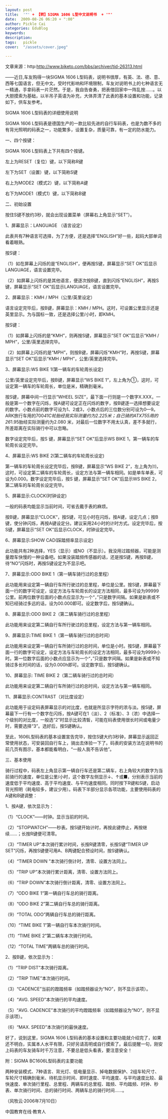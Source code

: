 ```yaml
---
layout: post  
title:  '"' + 【转】SIGMA 1606 L型中文说明书  + '"'
date:  2009-08-26 06:20 + ":00" 
author: Pickle Cai  
categories: EduBlog  
keywords: 
description:   
tags:	pickle   
cover:  "/assets/cover.jpeg"  

---  
```

    
文章来源：http:http://www.biketo.com/bbs/archiver/tid-26313.html



 



——近日,车友购得一块SIGMA 1606 L型码表，说明书很厚，有英、法、德、意、西等七国语言，但无中文。受时代影响和环境限制，车友对说明书上的七种语言无一精通，手拿码表一片茫然。于是，我自告奋勇，把表借回家中一阵乱按……。以大胆摸索为基础，以半吊子英语为补充，大体弄清了此表的基本设置和功能，记录如下，供车友参考。 



SIGMA 1606 L型码表的详细使用说明 



SIGMA 1606 L型码表是德国生产的一款比较先进的自行车码表，也是为数不多的有背光照明的码表之一，功能繁多，设置复杂，质量可靠，有一定的防水能力。 



一、四个按键： 



SIGMA 1606 L型码表上下共有四个按键。 



左上为RESET（复位）键，以下简称R键



左下为SET（设置）键，以下简称S键



右上为MODE2（模式2）键，以下简称A键



右下为MODE1（模式1）键，以下简称B键 



二、初始设置 



按住S键不放约3秒，就会出现设置菜单（屏幕右上角显示“SET”）。



1、屏幕显示：LANGUAGE （语言设定） 



此表共有7种语言可选择，为了方便，还是选择“ENGLISH”好一些，起码大部单词看着眼熟。 



按S键：



（1）如在屏幕上闪烁的是“ENGLISH”，便再按S键，屏幕显示“SET OK”后显示LANGUAGE，语言设置完毕。



（2）如屏幕上闪烁的是其他语言，便逐次按B键，直到闪烁“ENGLISH”，再按S键，屏幕显示“SET OK”后显示LANGUAGE，语言设置完毕。



2、屏幕显示：KMH / MPH（公里/英里设定） 



语言设定完毕后，按B键，屏幕显示：KMH / MPH。这时，可设置公里显示还是英里显示。为与国标一致，还是选择公里/小时，即KMH。



按S键：



（1）如屏幕上闪烁的是“KMH”，则再按S键，屏幕显示“SET OK”后显示“KMH / MPH”，公里/英里选择完毕。



（2）如屏幕上闪烁的是“MPH”，则按B键，屏幕闪烁“KMH”时，再按S键，屏幕显示“SET OK”后显示“KMH / MPH”，公里/英里选择完毕。



3、屏幕显示:WS BIKE 1(第一辆车的车轮周长设定) 



公里/英里设定完毕后，按B键，屏幕显示“WS BIKE 1”，左上角为①，这时，可设定第一辆车的车轮周长，单位是米，精确到毫米。



按S键，屏幕中间一行显示“WHEEL SIZE”，最下面一行则是一个数字X.XXX，一般是第一个数字在闪烁，按A键可设定正在闪烁的数字，按B键逐一选择想要设定的数字。小数点前的数字可设为1、2或3，小数点后的三位数分别可设为0—9。ARK旅行车用的700*41C轮胎经我实际测量约为2.225米；自己骑的ATX755用的26*1.95胎经实际测量约为2.080 米，对最后一位数字不用太认真，差不多就行，所差距离在实际骑行中可以忽略。 



数字设定完毕后，按S 键，屏幕显示“SET OK”后显示WS BIKE 1，第一辆车的车轮周长设定完毕。



4、屏幕显示:WS BIKE 2(第二辆车的车轮周长设定) 



第一辆车的车轮周长设定完毕后，按B键，屏幕显示“WS BIKE 2”，左上角为⑾，这时，可设定第二辆车的车轮周长，设定方法与第一辆车相同。如是单车单表，可设为0.000。数字设定完毕后，按S 键，屏幕显示“SET OK”后显示WS BIKE 2，第二辆车的车轮周长设定完毕。



5、屏幕显示:CLOCK(时钟设定) 



一般的码表均能显示当前时间，可省去戴手表的麻烦。



按B键，屏幕显示“CLOCK”，按S键，可见小时在闪烁，按A键，设定几点；按B键，使分钟闪烁，再按A键设定分。建议采用24小时的计时方式。设定完毕后，按S键，屏幕显示“SET OK”后显示CLOCK，时钟设定完毕。



6、屏幕显示:SHOW CAD(踩踏频率显示设定) 



此功能共有2种选择，YES（显示）或NO（不显示）。我没用过踏频器，可能是测量蹬车快慢的一种设备吧。如果没装踏频传感器的话，还是按S键，再按B键，待“NO”闪烁时，再按S键设定为不显示吧。



7、屏幕显示:ODO BIKE 1（第一辆车骑行过的总里程） 



此功能用来设定第一辆自行车所行驶过的总里程，单位是公里。按S键，屏幕最下面一行的数字可设定，设定方法与车轮周长的设定方法相同，最多可设为99999公里。前两位数字后面的小数点应显示为一个“，”只是数字间隔。如果是新表或不知已经骑过多远的话，设为00.000即可。设定数字后，按S键确认。



8、屏幕显示:ODO BIKE 2（第二辆车骑行过的总里程） 



此功能用来设定第二辆自行车所行驶过的总里程，设定方法与第一辆车相同。



9、屏幕显示:TIME BIKE 1（第一辆车骑行过的总时间） 



此功能用来设定第一辆自行车所骑行过的总时间，单位是小时。按S键，屏幕最下面一行的数字可设定，设定方法与车轮周长的设定方法相同，最多可设为9999小时。第一位数字后面的小数点应显示为一个“，”只是数字间隔。如果是新表或不知骑过多长时间的话，设为0.000h即可。设定数字后，按S键确认。



10、屏幕显示: TIME BIKE 2（第二辆车骑行过的总时间） 



此功能用来设定第二辆自行车所骑行过的总时间，设定方法与第一辆车相同。



11、屏幕显示:CONTRAST（对比度设定） 



此功能用于设定码表屏幕显示的对比度，也就是所显示字符的浓与淡。按S键，屏幕最下一行有一个数字在闪烁，按A键可在1（淡）、2（标准）、3（浓）中选择一个级别的对比度，一般选“2”时显示比较清皙，可能在码表使用很长时间或电量少时，需要选择“3”。选好后，按S键确认。



至此，1606L型码表的基本设置宣告完毕，按住S键大约3秒钟，屏幕显示返回正常使用状态，可安装回自行车上，骑出去体验一下了。码表的安装方法在说明书的前几页有图示，基本都能看明白，“一般人我不告诉他”。



三、基本使用



骑行过程中，码表左上角显示第一辆自行车还是第二辆车，右上角较大的数字为当前骑行的速度，单位是公里/小时，这个数字左侧显示↓、↑或■，分别表示当前的速度低于平均速度、高于平均速度、与平均速度相同。同时按下R键和S键，启动背光照明（耗电较多，建议少用）。码表下半部分显示各项功能，主要使用码表的A键和B键调整：



1、按A键，依次显示为：



（1）“CLOCK”——时钟。显示当前的时间。



（2）“STOPWATCH”——秒表。按S键开始计时，再按此键停止，再按继续……；长按R键便可清零。



（3）“TIMER UP”本次骑行累计时间，长按R键清零，长按S键“TIMER UP SET”闪烁，再按S键便可用A、B两键配合预设时间，按S键确认。



（4）“TIMER DOWN ”本次骑行倒计时，清零、设置方法同上。 



（5）“TRIP UP”本次骑行累计距离，清零、设置方法同上。



（6）“TRIP DOWN”本次骑行倒计距离，清零、设置方法同上。



（7）“ODO BIKE 1”第一辆自行车总的骑行距离。



（8）“ODO BIKE 2”第二辆自行车总的骑行距离。



（9）“TOTAL ODO”两辆自行车总的骑行距离。



（10）“TIME BIKE 1”第一辆自行车本次骑行时间。



（11）“TIME BIKE 2”第二辆车本次骑行时间。



（12）“TOTAL TIME”两辆车总的骑行时间。



2、按B键，依次显示为：



（1）“TRIP DIST”本次骑行距离。



（2）“TRIP TIME”本次骑行时间。



（3）“CADENCE”当前的蹬踏频率（如踏频器设为“NO”，则不显示该项）。



（4）“AVG. SPEED”本次骑行的平均速度。



（5）“AVG. CADENCE”本次骑行的平均蹬踏频率（如踏频器设为“NO”，则不显示该项）。



（6）“MAX. SPEED”本次骑行的最快速度。



好了，说到这里，SIGMA 1606 L型码表的基本设置和主要功能就介绍完了，如果还不明白，实属本人水平有限，只好另请高明或自行摸索了。最后提醒一句，刚安上码表的车友骑车时千万注意，不要总是低头看表，要注意安全！



 



附：SIGMA BC1606L型码表的主要功能



两种安装模式、7种语言、背光灯、低电量显示、掉电数据保护、2组车轮尺寸、车轮尺寸精确到毫米、待机显示时间、即时速度、平均速度、与平均速度比较、最快速度、单次骑行里程、总里程、两辆车的总里程、踏频、平均踏频、时钟、秒表、单次骑行时间、总的骑行时间、两辆车总的骑行时间……。



（风牧云·2006年7月10日）



 



		    
 中国教育在线·教育人

